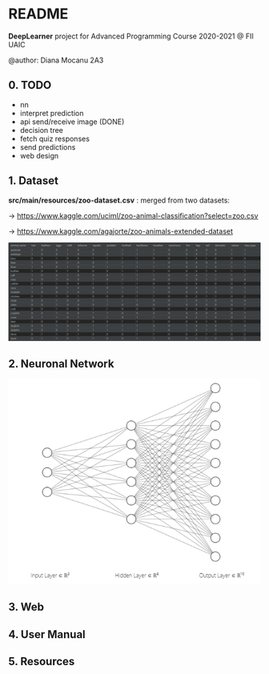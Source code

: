 # README
**DeepLearner** project for Advanced Programming Course 2020-2021 @ FII UAIC


@author: Diana Mocanu 2A3
## 0. TODO
   - nn 
   - interpret prediction
   - api send/receive image (DONE)
   - decision tree
   - fetch quiz responses
   - send predictions
   - web design

## 1. Dataset
**src/main/resources/zoo-dataset.csv** :  merged from two datasets:

-> https://www.kaggle.com/uciml/zoo-animal-classification?select=zoo.csv

-> https://www.kaggle.com/agajorte/zoo-animals-extended-dataset

![Dataset entries](media/dataset.png)

## 2. Neuronal Network
![Simplified NN Architecture](media/nn.png)
## 3. Web

## 4. User Manual

## 5. Resources




